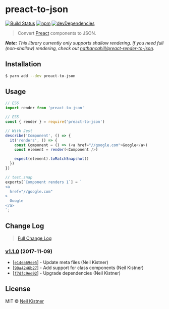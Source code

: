 # preact-to-json

[![Build Status][travis-image]][travis-url]
[![npm][npm-image]][npm-url]
[![devDependencies][depsdev-image]][depsdev-url]

> Convert [Preact](//github.com/developit/preact) components to JSON.

_**Note:** This library currently only supports shallow rendering. If you need full (non-shallow) rendering, check out [nathancahill/preact-render-to-json](//github.com/nathancahill/preact-render-to-json)._

## Installation

```sh
$ yarn add --dev preact-to-json
```

## Usage

```js
// ES6
import render from 'preact-to-json'

// ES5
const { render } = require('preact-to-json')

// With Jest
describe('Component', () => {
  it('renders', () => {
    const Component = () => (<a href="//google.com">Google</a>)
    const element = render(<Component />)

    expect(element).toMatchSnapshot()
  })
})

// test.snap
exports[`Component renders 1`] = `
<a
  href="//google.com"
>
  Google
</a>
`;
```

## Change Log

> [Full Change Log](changelog.md)

### [v1.1.0](https://github.com/wyze/preact-to-json/releases/tag/v1.1.0) (2017-11-09)

* [[`e14ea69ee5`](https://github.com/wyze/preact-to-json/commit/e14ea69ee5)] - Update meta files (Neil Kistner)
* [[`90a4246b27`](https://github.com/wyze/preact-to-json/commit/90a4246b27)] - Add support for class components (Neil Kistner)
* [[`f7dfc9ee92`](https://github.com/wyze/preact-to-json/commit/f7dfc9ee92)] - Upgrade dependencies (Neil Kistner)

## License

MIT © [Neil Kistner](https://neilkistner.com)

[travis-image]: https://img.shields.io/travis/wyze/preact-to-json.svg?style=flat-square
[travis-url]: https://travis-ci.org/wyze/preact-to-json

[npm-image]: https://img.shields.io/npm/v/preact-to-json.svg?style=flat-square
[npm-url]: https://npmjs.com/package/preact-to-json

[depsdev-image]: https://img.shields.io/david/dev/wyze/preact-to-json.svg?style=flat-square
[depsdev-url]: https://david-dm.org/wyze/preact-to-json?type=dev
